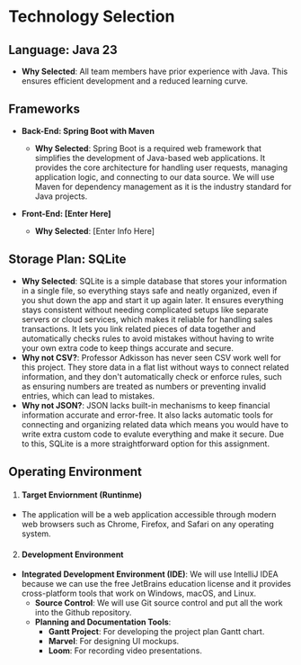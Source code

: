 # Technology Selection

## Language: Java 23

- **Why Selected**: All team members have prior experience with Java. This ensures efficient development and a reduced learning curve.

## Frameworks 

- **Back-End: Spring Boot with Maven**    
  - **Why Selected**: Spring Boot is a required web framework that simplifies the development of Java-based web applications. It provides the core architecture for handling user requests, managing application logic, and connecting to our data source. We will use Maven for dependency management as it is the industry standard for Java projects. 

- **Front-End: [Enter Here]**
  - **Why Selected**: [Enter Info Here]


## Storage Plan: SQLite

- **Why Selected**: SQLite is a simple database that stores your information in a single file, so everything stays safe and neatly organized, even if you shut down the app and start it up again later.  It ensures everything stays consistent without needing complicated setups like separate servers or cloud services, which makes it reliable for handling sales transactions. It lets you link related pieces of data together and automatically checks rules to avoid mistakes without having to write your own extra code to keep things accurate and secure.
- **Why not CSV?**: Professor Adkisson has never seen CSV work well for this project. They store data in a flat list without ways to connect related information, and they don't automatically check or enforce rules, such as ensuring numbers are treated as numbers or preventing invalid entries, which can lead to mistakes.
- **Why not JSON?**: JSON lacks built-in mechanisms to keep financial information accurate and error-free. It also lacks automatic tools for connecting and organizing related data which means you would have to write extra custom code to evalute everything and make it secure. Due to this, SQLite is a more straightforward option for this assignment.

## Operating Environment

1. #### Target Enviornment (Runtinme)
- The application will be a web application accessible through modern web browsers such as Chrome, Firefox, and Safari on any operating system.

2. #### Development Environment

 - **Integrated Development Environment (IDE)**: We will use IntelliJ IDEA because we can use the free JetBrains education license and it provides cross-platform tools that work on Windows, macOS, and Linux.
   - **Source Control**: We will use Git source control and put all the work into the Github repository.
   - **Planning and Documentation Tools**:
     - **Gantt Project**: For developing the project plan Gantt chart.
     - **Marvel**: For designing UI mockups.
     - **Loom**: For recording video presentations.
